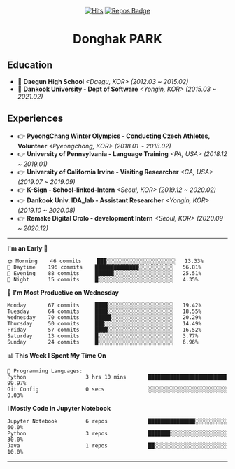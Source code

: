 <div align=center>
  
[![Hits](https://hits.seeyoufarm.com/api/count/incr/badge.svg?url=https%3A%2F%2Fgithub.com%2FDonghakPark)](https://hits.seeyoufarm.com)
[![Repos Badge](https://badges.pufler.dev/repos/DonghakPark)](https://badges.pufler.dev)

# Donghak PARK

</div>

<!--[![Donghak's github stats](https://github-readme-stats.vercel.app/api?username=DonghakPark&show_icons=true&theme=vue)](https://github.com/anuraghazra/github-readme-stats)
[![Top Langs](https://github-readme-stats.vercel.app/api/top-langs/?username=DonghakPark&layout=compact)](https://github.com/anuraghazra/github-readme-stats)
-->

## Education
- :school: **Daegun High School** *<Daegu, KOR> (2012.03 ~ 2015.02)*
- :school: **Dankook University - Dept of Software** *<Yongin, KOR> (2015.03 ~ 2021.02)*

## Experiences
- &#128073; **PyeongChang Winter Olympics - Conducting Czech Athletes, Volunteer** *<Pyeongchang, KOR> (2018.01 ~ 2018.02)*
- &#128073; **University of Pennsylvania - Language Training** *<PA, USA> (2018.12 ~ 2019.01)*
- &#128073; **University of California Irvine - Visiting Researcher** *<CA, USA> (2019.07 ~ 2019.09)*
- &#128073; **K-Sign - School-linked-Intern**  *<Seoul, KOR> (2019.12 ~ 2020.02)*
- &#128073; **Dankook Univ. IDA_lab - Assistant Researcher** *<Yongin, KOR> (2019.10 ~ 2020.08)*
- &#128073; **Remake Digital Crolo - development Intern** *<Seoul, KOR> (2020.09 ~ 2020.12)*
---

<!--START_SECTION:waka-->
**I'm an Early 🐤** 

```text
🌞 Morning    46 commits     ███░░░░░░░░░░░░░░░░░░░░░░   13.33% 
🌆 Daytime    196 commits    ██████████████░░░░░░░░░░░   56.81% 
🌃 Evening    88 commits     ██████░░░░░░░░░░░░░░░░░░░   25.51% 
🌙 Night      15 commits     █░░░░░░░░░░░░░░░░░░░░░░░░   4.35%

```
📅 **I'm Most Productive on Wednesday** 

```text
Monday       67 commits     ████░░░░░░░░░░░░░░░░░░░░░   19.42% 
Tuesday      64 commits     ████░░░░░░░░░░░░░░░░░░░░░   18.55% 
Wednesday    70 commits     █████░░░░░░░░░░░░░░░░░░░░   20.29% 
Thursday     50 commits     ███░░░░░░░░░░░░░░░░░░░░░░   14.49% 
Friday       57 commits     ████░░░░░░░░░░░░░░░░░░░░░   16.52% 
Saturday     13 commits     █░░░░░░░░░░░░░░░░░░░░░░░░   3.77% 
Sunday       24 commits     █░░░░░░░░░░░░░░░░░░░░░░░░   6.96%

```


📊 **This Week I Spent My Time On** 

```text
💬 Programming Languages: 
Python                   3 hrs 10 mins       █████████████████████████   99.97% 
Git Config               0 secs              ░░░░░░░░░░░░░░░░░░░░░░░░░   0.03%

```

**I Mostly Code in Jupyter Notebook** 

```text
Jupyter Notebook         6 repos             ███████████████░░░░░░░░░░   60.0% 
Python                   3 repos             ███████░░░░░░░░░░░░░░░░░░   30.0% 
Java                     1 repos             ██░░░░░░░░░░░░░░░░░░░░░░░   10.0%

```



<!--END_SECTION:waka-->

--- 

